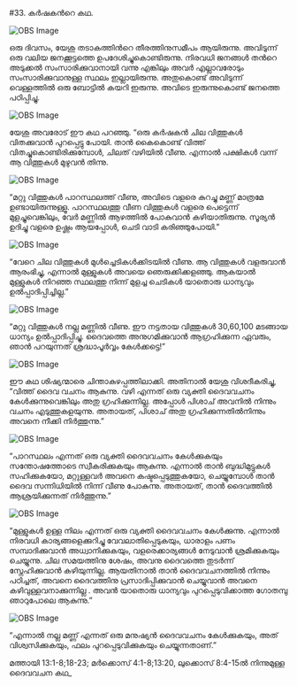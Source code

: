 #33. കര്‍ഷകന്‍റെ  കഥ.

![OBS Image](https://cdn.door43.org/obs/jpg/360px/obs-en-33-01.jpg)

ഒരു ദിവസം, യേശു തടാകത്തിന്‍റെ തീരത്തിനുസമീപം ആയിരുന്നു. അവിടുന്ന് ഒരു വലിയ ജനക്കൂട്ടത്തെ ഉപദേശിച്ചുകൊണ്ടിരുന്നു. നിരവധി ജനങ്ങള്‍ തന്‍റെ അടുക്കല്‍ സംസാരിക്കുവാനായി വന്നു എങ്കിലും അവര്‍ എല്ലാവരോടും സംസാരിക്കുവാനുള്ള സ്ഥലം  ഇല്ലായിരുന്നു. അതുകൊണ്ട് അവിടുന്ന് വെള്ളത്തില്‍ ഒരു ബോട്ടില്‍ കയറി ഇരുന്നു. അവിടെ ഇരുന്നുകൊണ്ട് ജനത്തെ പഠിപ്പിച്ചു.

![OBS Image](https://cdn.door43.org/obs/jpg/360px/obs-en-33-02.jpg)

യേശു അവരോട് ഈ കഥ പറഞ്ഞു. “ഒരു കര്‍ഷകന്‍ ചില വിത്തുകള്‍ വിതക്കുവാന്‍ പുറപ്പെട്ടു പോയി. താന്‍ കൈകൊണ്ട് വിത്ത് വിതച്ചുകൊണ്ടിരിക്കുമ്പോള്‍, ചിലത് വഴിയില്‍ വീണു. എന്നാല്‍ പക്ഷികള്‍ വന്ന് ആ വിത്തുകള്‍ മുഴുവന്‍ തിന്നു.

![OBS Image](https://cdn.door43.org/obs/jpg/360px/obs-en-33-03.jpg)

“മറ്റു വിത്തുകള്‍ പാറസ്ഥലത്ത് വീണു, അവിടെ വളരെ കുറച്ചു മണ്ണ് മാത്രമേ ഉണ്ടായിരുന്നുള്ളൂ. പാറസ്ഥലത്തു വീണ വിത്തുകള്‍ വളരെ പെട്ടെന്ന് മുളച്ചുവെങ്കിലും, വേര്‍ മണ്ണില്‍ ആഴത്തില്‍ പോകുവാന്‍ കഴിയാതിരുന്നു. സൂര്യന്‍ ഉദിച്ചു വളരെ ഉഷ്ണം ആയപ്പോള്‍, ചെടി വാടി കരിഞ്ഞുപോയി.”

![OBS Image](https://cdn.door43.org/obs/jpg/360px/obs-en-33-04.jpg)

“വേറെ ചില വിത്തുകള്‍ മുള്‍ച്ചെടികള്‍ക്കിടയില്‍ വീണു. ആ വിത്തുകള്‍ വളരുവാന്‍ ആരംഭിച്ചു, എന്നാല്‍ മുള്ളുകള്‍ അവയെ ഞെരുക്കിക്കളഞ്ഞു. ആകയാല്‍ മുള്ളുകള്‍ നിറഞ്ഞ സ്ഥലത്തു നിന്ന് മുളച്ച ചെടികള്‍ യാതൊരു ധാന്യവും ഉല്‍പ്പാദിപ്പിച്ചില്ല.”

![OBS Image](https://cdn.door43.org/obs/jpg/360px/obs-en-33-05.jpg)

“മറ്റു വിത്തുകള്‍ നല്ല മണ്ണില്‍ വീണു. ഈ നട്ടതായ വിത്തുകള്‍ 30,60,100 മടങ്ങായ ധാന്യം ഉല്‍പ്പാദിപ്പിച്ചു. ദൈവത്തെ അനുഗമിക്കുവാന്‍ ആഗ്രഹിക്കുന്ന ഏവരും, ഞാന്‍ പറയുന്നത് ശ്രദ്ധാപൂര്‍വ്വം കേള്‍ക്കട്ടെ!”

![OBS Image](https://cdn.door43.org/obs/jpg/360px/obs-en-33-06.jpg)

ഈ കഥ ശിഷ്യന്മാരെ ചിന്താകുഴപ്പത്തിലാക്കി. അതിനാല്‍ യേശു വിശദീകരിച്ചു, “വിത്ത് ദൈവ വചനം ആകുന്നു. വഴി എന്നത് ഒരു വ്യക്തി ദൈവവചനം കേള്‍ക്കുന്നുവെങ്കിലും അതു ഗ്രഹിക്കുന്നില്ല. അപ്പോള്‍ പിശാച് അവനില്‍ നിന്നും വചനം എടുത്തുകളയുന്നു. അതായത്, പിശാച് അതു ഗ്രഹിക്കുന്നതില്‍നിന്നും അവനെ നീക്കി നിര്‍ത്തുന്നു.”

![OBS Image](https://cdn.door43.org/obs/jpg/360px/obs-en-33-07.jpg)

“പാറസ്ഥലം എന്നത് ഒരു വ്യക്തി ദൈവവചനം കേള്‍ക്കുകയും സന്തോഷത്തോടെ സ്വീകരിക്കുകയും ആകുന്നു. എന്നാല്‍ താന്‍ ബുദ്ധിമുട്ടുകള്‍  സഹിക്കുകയോ, മറ്റുള്ളവര്‍ അവനെ കഷ്ടപ്പെടുത്തുകയോ, ചെയ്യുമ്പോള്‍ താന്‍ ദൈവ സന്നിധിയില്‍ നിന്ന് വീണു പോകുന്നു. അതായത്, താന്‍ ദൈവത്തില്‍ ആശ്രയിക്കുന്നത് നിര്‍ത്തുന്നു.” 

![OBS Image](https://cdn.door43.org/obs/jpg/360px/obs-en-33-08.jpg)

“മുള്ളുകള്‍ ഉള്ള നിലം എന്നത് ഒരു വ്യക്തി ദൈവവചനം കേള്‍ക്കുന്നു. എന്നാല്‍ നിരവധി കാര്യങ്ങളെക്കുറിച്ചു വേവലാതിപ്പെടുകയും, ധാരാളം പണം സമ്പാദിക്കുവാന്‍ അധ്വാനിക്കുകയും, വളരെക്കാര്യങ്ങള്‍ നേടുവാന്‍ ശ്രമിക്കുകയും ചെയ്യുന്നു. ചില സമയത്തിനു ശേഷം, അവനു ദൈവത്തെ തുടര്‍ന്ന് സ്നേഹിക്കുവാന്‍ കഴിയുന്നില്ല. ആയതിനാല്‍ താന്‍ ദൈവവചനത്തില്‍ നിന്നും പഠിച്ചത്, അവനെ ദൈവത്തിനു പ്രസാദിപ്പിക്കുവാന്‍ ചെയ്യുവാന്‍ അവനെ കഴിവുള്ളവനാക്കുന്നില്ല . അവന്‍ യാതൊരു ധാന്യവും പുറപ്പെടുവിക്കാത്ത ഗോതമ്പു ഞാറുപോലെ  ആകുന്നു.” 

![OBS Image](https://cdn.door43.org/obs/jpg/360px/obs-en-33-09.jpg)

“എന്നാല്‍ നല്ല മണ്ണ് എന്നത് ഒരു മനുഷ്യന്‍ ദൈവവചനം കേള്‍ക്കുകയും, അത് വിശ്വസിക്കുകയും, ഫലം പുറപ്പെടുവിക്കുകയും ചെയ്യുന്നതാണ്.” 

മത്തായി 13:1-8;18-23; മര്‍ക്കൊസ് 4:1-8;13:20, ലുക്കൊസ് 8:4-15ല്‍ നിന്നുമുള്ള ദൈവവചന കഥ_

